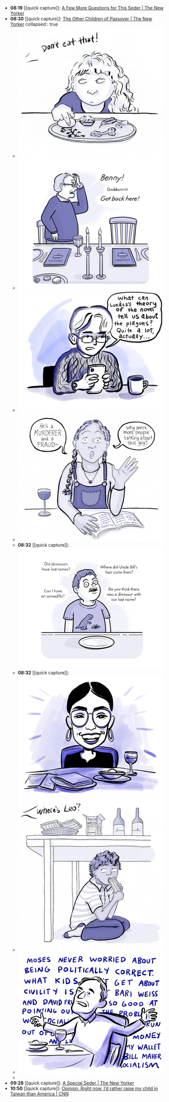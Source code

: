 - **08:19** [[quick capture]]:  [A Few More Questions for This Seder | The New Yorker](https://www.newyorker.com/humor/daily-shouts/a-few-more-questions-for-this-seder)
- **08:30** [[quick capture]]:  [The Other Children of Passover | The New Yorker](https://www.newyorker.com/humor/daily-shouts/the-other-children-of-passover?utm_source=nl&utm_brand=tny&utm_mailing=TNY_Humor_042224&utm_campaign=aud-dev&utm_medium=email&bxid=5be9e91324c17c6adf030df0&cndid=31901235&esrc=bounceX&utm_term=TNY_Humor)
  collapsed:: true
	- ![image.png](../assets/image_1713961860027_0.png)
	- ![image.png](../assets/image_1713961886763_0.png)
	- ![image.png](../assets/image_1713961913654_0.png)
	- ![image.png](../assets/image_1713961926735_0.png)
	- **08:32** [[quick capture]]: ![17139619427717637150428318508465](../assets/17139619427717637150428318508465.webp)
	- **08:32** [[quick capture]]: ![17139619655207885803116585684995](../assets/17139619655207885803116585684995.webp)
	- ![image.png](../assets/image_1713962029115_0.png)
	- ![image.png](../assets/image_1713962043702_0.png)
	-
- **09:28** [[quick capture]]:  [A Special Seder | The New Yorker](https://www.newyorker.com/magazine/2016/04/25/a-special-seder?utm_source=nl&utm_brand=tny&utm_mailing=TNY_Humor_042224&utm_campaign=aud-dev&utm_medium=email&bxid=5be9e91324c17c6adf030df0&cndid=31901235&esrc=bounceX&utm_term=TNY_Humor)
- **10:50** [[quick capture]]:  [Opinion: Right now, I’d rather raise my child in Taiwan than America | CNN](https://www.cnn.com/2024/04/22/opinions/taiwan-view-2024-us-election-wei/index.html)
